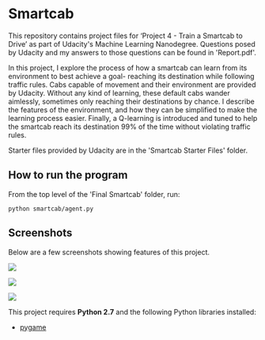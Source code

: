 # Smartcab
This repository contains project files for ‘Project 4 - Train a Smartcab to Drive’ as part of Udacity's Machine Learning Nanodegree. Questions posed by Udacity and my answers to those questions can be found in 'Report.pdf'.

In this project, I explore the process of how a smartcab can learn from its environment to best achieve a goal- reaching its destination while following traffic rules. Cabs capable of movement and their environment are provided by Udacity. Without any kind of learning, these default cabs wander aimlessly, sometimes only reaching their destinations by chance. I describe the features of the environment, and how they can be simplified to make the learning process easier. Finally, a Q-learning is introduced and tuned to help the smartcab reach its destination 99% of the time without violating traffic rules. 

Starter files provided by Udacity are in the 'Smartcab Starter Files' folder. 

## How to run the program

From the top level of the 'Final Smartcab' folder, run:

```python smartcab/agent.py```

## Screenshots
Below are a few screenshots showing features of this project.

![](smartcab_oncoming.png)

![](smartcab_destination.png)

![](smartcab_tuning.png)


This project requires **Python 2.7** and the following Python libraries installed:

- [pygame](https://www.pygame.org/wiki/GettingStarted#Pygame_Installation)
